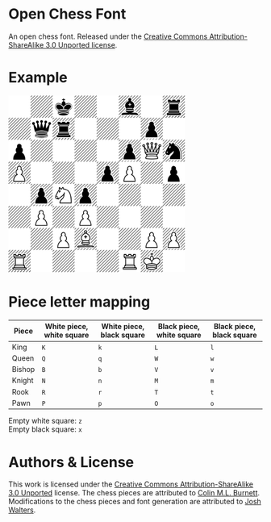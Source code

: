 # Open Chess Font

An open chess font. Released under the [Creative Commons Attribution-ShareAlike 3.0 Unported license](https://creativecommons.org/licenses/by-sa/3.0/).

# Example

<img src="https://raw.githubusercontent.com/joshwalters/open-chess-font/master/example_board.png" width="350">

# Piece letter mapping

| Piece | White piece, white square | White piece, black square | Black piece, white square | Black piece, black square |
|---|---|---|---|---|
| King | `K` | `k` | `L` | `l` |
| Queen | `Q` | `q` | `W` | `w` |
| Bishop | `B` | `b` | `V` | `v` |
| Knight | `N` | `n` | `M` | `m` |
| Rook | `R` | `r` | `T` | `t` |
| Pawn | `P` | `p` | `O` | `o` |

Empty white square: `z`  
Empty black square: `x`

# Authors & License

This work is licensed under the [Creative Commons Attribution-ShareAlike 3.0 Unported](https://creativecommons.org/licenses/by-sa/3.0/) license. The chess pieces are attributed to [Colin M.L. Burnett](https://en.wikipedia.org/wiki/User:Cburnett). Modifications to the chess pieces and font generation are attributed to [Josh Walters](http://joshwalters.com).
